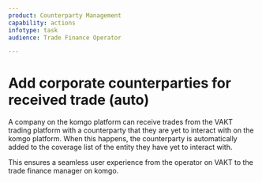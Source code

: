 ```yaml
---
product: Counterparty Management
capability: actions 
infotype: task
audience: Trade Finance Operator

---
```

# Add corporate counterparties for received trade \(auto\)

A company on the komgo platform can receive trades from the VAKT trading platform with a counterparty that they are yet to interact with on the komgo platform. When this happens, the counterparty is automatically added to the coverage list of the entity they have yet to interact with.

This ensures a seamless user experience from the operator on VAKT to the trade finance manager on komgo.


<!--stackedit_data:
eyJoaXN0b3J5IjpbNDU1ODg4NTAzXX0=
-->